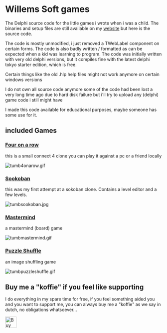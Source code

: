 # Willems Soft games

The Delphi source code for the little games i wrote when i was a child.
The binaries and setup files are still available on my [website](http://www.willemssoft.be/index.php?main=5&sub=7&page=1&changeview=1&show=10) but here is the source code.

The code is mostly unmodified, i just removed a TWebLabel component on certain forms. The code is also badly written / formatted as can be expected when a kid was learning to program. The code was initially written with very old delphi versions, but it compiles fine with the latest delphi tokyo starter edition, which is free.

Certain things like the old .hlp help files might not work anymore on certain windows versions

I do not own all source code anymore some of the code had been lost a very long time ago due to hard disk failure but i'll try to upload any (delphi) game code i still might have

I made this code available for educational purposes, maybe someone has some use for it.



## included Games

### [Four on a row](https://github.com/joyrider3774/Willems_Soft_games/tree/master/four%20on%20a%20row)
this is a small connect 4 clone you can play it against a pc or a friend locally

![tumb4onarow.gif](tumb4onarow.gif)

### [Sookoban](https://github.com/joyrider3774/Willems_Soft_games/tree/master/sookoban)
this was my first attempt at a sokoban clone. Contains a level editor and a few levels.

![tumbsookoban.jpg](tumbsookoban.jpg)

### [Mastermind](https://github.com/joyrider3774/Willems_Soft_games/tree/master/mastermind)
a mastermind (board) game

![tumbmastermind.gif](tumbmastermind.gif)

### [Puzzle Shuffle](https://github.com/joyrider3774/Willems_Soft_games/tree/master/puzzle%20shuffle)
an image shuffling game

![tumbpuzzleshuffle.gif](tumbpuzzleshuffle.gif)

## Buy me a "koffie" if you feel like supporting 
I do everything in my spare time for free, if you feel something aided you and you want to support me, you can always buy me a "koffie" as we say in dutch, no obligations whatsoever...

<a href='https://ko-fi.com/Q5Q3BKI5S' target='_blank'><img height='36' style='border:0px;height:36px;' src='https://cdn.ko-fi.com/cdn/kofi2.png?v=3' border='0' alt='Buy Me a Coffee at ko-fi.com' /></a>
